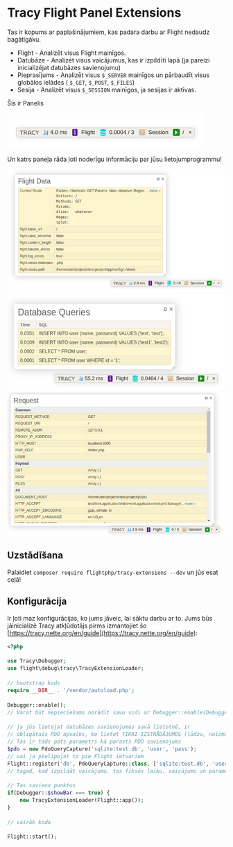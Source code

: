 Tracy Flight Panel Extensions
=====

Tas ir kopums ar paplašinājumiem, kas padara darbu ar Flight nedaudz bagātīgāku.

- Flight - Analizēt visus Flight mainīgos.
- Datubāze - Analizēt visus vaicājumus, kas ir izpildīti lapā (ja pareizi inicializējat datubāzes savienojumu)
- Pieprasījums - Analizēt visus `$_SERVER` mainīgos un pārbaudīt visus globālos ielādes ( `$_GET`, `$_POST`, `$_FILES`)
- Sesija - Analizēt visus `$_SESSION` mainīgos, ja sesijas ir aktīvas.

Šis ir Panelis

![Flight Bar](https://raw.githubusercontent.com/flightphp/tracy-extensions/master/flight-tracy-bar.png)

Un katrs paneļa rāda ļoti noderīgu informāciju par jūsu lietojumprogrammu!

![Flight Data](https://raw.githubusercontent.com/flightphp/tracy-extensions/master/flight-var-data.png)
![Flight Database](https://raw.githubusercontent.com/flightphp/tracy-extensions/master/flight-db.png)
![Flight Request](https://raw.githubusercontent.com/flightphp/tracy-extensions/master/flight-request.png)

Uzstādīšana
-------
Palaidiet `composer require flightphp/tracy-extensions --dev` un jūs esat ceļā!

Konfigurācija
-------
Ir ļoti maz konfigurācijas, ko jums jāveic, lai sāktu darbu ar to. Jums būs jāinicializē Tracy atkļūdotājs pirms izmantojiet šo [https://tracy.nette.org/en/guide](https://tracy.nette.org/en/guide):

```php
<?php

use Tracy\Debugger;
use flight\debug\tracy\TracyExtensionLoader;

// bootstrap kods
require __DIR__ . '/vendor/autoload.php';

Debugger::enable();
// Varat būt nepieciešams norādīt savu vidi ar Debugger::enable(Debugger::DEVELOPMENT)

// ja jūs lietojat datubāzes savienojumus savā lietotnē, ir
// obligātais PDO apvalks, ko lietot TIKAI IZSTRĀDĀJUMOS (lūdzu, neizmantojiet produkcijā!)
// Tas ir tāds pats parametrs kā parasts PDO savienojums
$pdo = new PdoQueryCapture('sqlite:test.db', 'user', 'pass');
// vai ja pielipojat to pie Flight ietvariem
Flight::register('db', PdoQueryCapture::class, ['sqlite:test.db', 'user', 'pass']);
// tagad, kad izpildāt vaicājumu, tas fiksēs laiku, vaicājumu un parametrus

// Tas savieno punktus
if(Debugger::$showBar === true) {
	new TracyExtensionLoader(Flight::app());
}

// vairāk koda

Flight::start();
```  